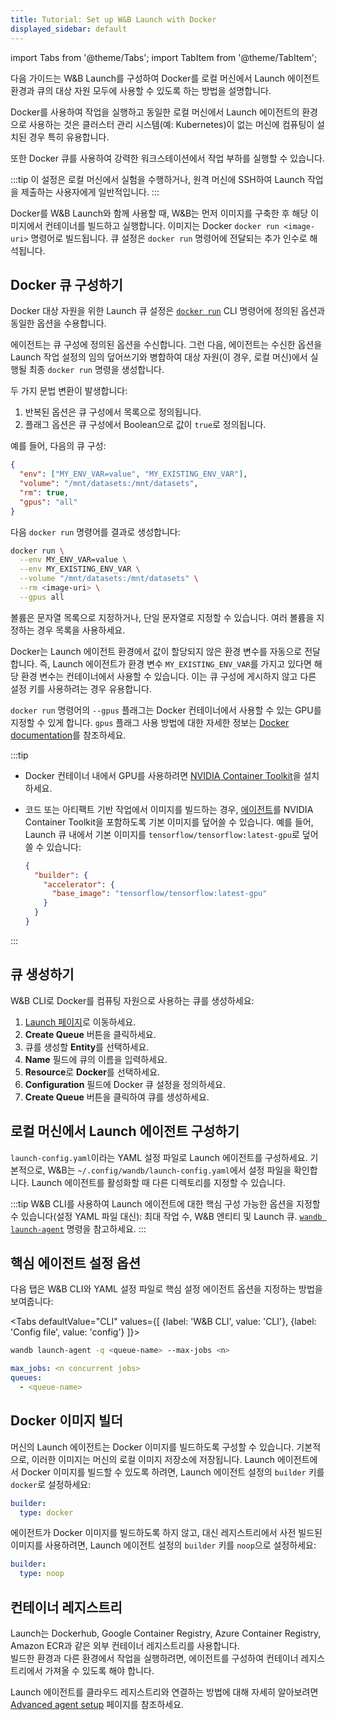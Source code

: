 ```yaml
---
title: Tutorial: Set up W&B Launch with Docker
displayed_sidebar: default
---
```

import Tabs from '@theme/Tabs';
import TabItem from '@theme/TabItem';

다음 가이드는 W&B Launch를 구성하여 Docker를 로컬 머신에서 Launch 에이전트 환경과 큐의 대상 자원 모두에 사용할 수 있도록 하는 방법을 설명합니다.

Docker를 사용하여 작업을 실행하고 동일한 로컬 머신에서 Launch 에이전트의 환경으로 사용하는 것은 클러스터 관리 시스템(예: Kubernetes)이 없는 머신에 컴퓨팅이 설치된 경우 특히 유용합니다.

또한 Docker 큐를 사용하여 강력한 워크스테이션에서 작업 부하를 실행할 수 있습니다.

:::tip
이 설정은 로컬 머신에서 실험을 수행하거나, 원격 머신에 SSH하여 Launch 작업을 제출하는 사용자에게 일반적입니다.
:::

Docker를 W&B Launch와 함께 사용할 때, W&B는 먼저 이미지를 구축한 후 해당 이미지에서 컨테이너를 빌드하고 실행합니다. 이미지는 Docker `docker run <image-uri>` 명령어로 빌드됩니다. 큐 설정은 `docker run` 명령어에 전달되는 추가 인수로 해석됩니다.

## Docker 큐 구성하기

Docker 대상 자원을 위한 Launch 큐 설정은 [`docker run`](../../ref/cli/wandb-docker-run.md) CLI 명령어에 정의된 옵션과 동일한 옵션을 수용합니다.

에이전트는 큐 구성에 정의된 옵션을 수신합니다. 그런 다음, 에이전트는 수신한 옵션을 Launch 작업 설정의 임의 덮어쓰기와 병합하여 대상 자원(이 경우, 로컬 머신)에서 실행될 최종 `docker run` 명령을 생성합니다.

두 가지 문법 변환이 발생합니다:

1. 반복된 옵션은 큐 구성에서 목록으로 정의됩니다.
2. 플래그 옵션은 큐 구성에서 Boolean으로 값이 `true`로 정의됩니다.

예를 들어, 다음의 큐 구성:

```json
{
  "env": ["MY_ENV_VAR=value", "MY_EXISTING_ENV_VAR"],
  "volume": "/mnt/datasets:/mnt/datasets",
  "rm": true,
  "gpus": "all"
}
```

다음 `docker run` 명령어를 결과로 생성합니다:

```bash
docker run \
  --env MY_ENV_VAR=value \
  --env MY_EXISTING_ENV_VAR \
  --volume "/mnt/datasets:/mnt/datasets" \
  --rm <image-uri> \
  --gpus all
```

볼륨은 문자열 목록으로 지정하거나, 단일 문자열로 지정할 수 있습니다. 여러 볼륨을 지정하는 경우 목록을 사용하세요.

Docker는 Launch 에이전트 환경에서 값이 할당되지 않은 환경 변수를 자동으로 전달합니다. 즉, Launch 에이전트가 환경 변수 `MY_EXISTING_ENV_VAR`를 가지고 있다면 해당 환경 변수는 컨테이너에서 사용할 수 있습니다. 이는 큐 구성에 게시하지 않고 다른 설정 키를 사용하려는 경우 유용합니다.

`docker run` 명령어의 `--gpus` 플래그는 Docker 컨테이너에서 사용할 수 있는 GPU를 지정할 수 있게 합니다. `gpus` 플래그 사용 방법에 대한 자세한 정보는 [Docker documentation](https://docs.docker.com/config/containers/resource_constraints/#gpu)를 참조하세요.

:::tip
* Docker 컨테이너 내에서 GPU를 사용하려면 [NVIDIA Container Toolkit](https://docs.nvidia.com/datacenter/cloud-native/container-toolkit/install-guide.html#docker)을 설치하세요.
* 코드 또는 아티팩트 기반 작업에서 이미지를 빌드하는 경우, [에이전트](#configure-a-launch-agent-on-a-local-machine)를 NVIDIA Container Toolkit을 포함하도록 기본 이미지를 덮어쓸 수 있습니다.
  예를 들어, Launch 큐 내에서 기본 이미지를 `tensorflow/tensorflow:latest-gpu`로 덮어쓸 수 있습니다:

  ```json
  {
    "builder": {
      "accelerator": {
        "base_image": "tensorflow/tensorflow:latest-gpu"
      }
    }
  }
  ```
:::

## 큐 생성하기

W&B CLI로 Docker를 컴퓨팅 자원으로 사용하는 큐를 생성하세요:

1. [Launch 페이지](https://wandb.ai/launch)로 이동하세요.
2. **Create Queue** 버튼을 클릭하세요.
3. 큐를 생성할 **Entity**를 선택하세요.
4. **Name** 필드에 큐의 이름을 입력하세요.
5. **Resource**로 **Docker**를 선택하세요.
6. **Configuration** 필드에 Docker 큐 설정을 정의하세요.
7. **Create Queue** 버튼을 클릭하여 큐를 생성하세요.

## 로컬 머신에서 Launch 에이전트 구성하기

`launch-config.yaml`이라는 YAML 설정 파일로 Launch 에이전트를 구성하세요. 기본적으로, W&B는 `~/.config/wandb/launch-config.yaml`에서 설정 파일을 확인합니다. Launch 에이전트를 활성화할 때 다른 디렉토리를 지정할 수 있습니다.

:::tip
W&B CLI를 사용하여 Launch 에이전트에 대한 핵심 구성 가능한 옵션을 지정할 수 있습니다(설정 YAML 파일 대신): 최대 작업 수, W&B 엔티티 및 Launch 큐. [`wandb launch-agent`](../../ref/cli/wandb-launch-agent.md) 명령을 참고하세요.
:::

## 핵심 에이전트 설정 옵션

다음 탭은 W&B CLI와 YAML 설정 파일로 핵심 설정 에이전트 옵션을 지정하는 방법을 보여줍니다:

<Tabs
defaultValue="CLI"
values={[
{label: 'W&B CLI', value: 'CLI'},
{label: 'Config file', value: 'config'}
]}>
<TabItem value="CLI">

```bash
wandb launch-agent -q <queue-name> --max-jobs <n>
```

  </TabItem>
  <TabItem value="config">

```yaml title="launch-config.yaml"
max_jobs: <n concurrent jobs>
queues:
  - <queue-name>
```

  </TabItem>
</Tabs>

## Docker 이미지 빌더

머신의 Launch 에이전트는 Docker 이미지를 빌드하도록 구성할 수 있습니다. 기본적으로, 이러한 이미지는 머신의 로컬 이미지 저장소에 저장됩니다. Launch 에이전트에서 Docker 이미지를 빌드할 수 있도록 하려면, Launch 에이전트 설정의 `builder` 키를 `docker`로 설정하세요:

```yaml title="launch-config.yaml"
builder:
  type: docker
```

에이전트가 Docker 이미지를 빌드하도록 하지 않고, 대신 레지스트리에서 사전 빌드된 이미지를 사용하려면, Launch 에이전트 설정의 `builder` 키를 `noop`으로 설정하세요:

```yaml title="launch-config.yaml"
builder:
  type: noop
```

## 컨테이너 레지스트리

Launch는 Dockerhub, Google Container Registry, Azure Container Registry, Amazon ECR과 같은 외부 컨테이너 레지스트리를 사용합니다.  
빌드한 환경과 다른 환경에서 작업을 실행하려면, 에이전트를 구성하여 컨테이너 레지스트리에서 가져올 수 있도록 해야 합니다.

Launch 에이전트를 클라우드 레지스트리와 연결하는 방법에 대해 자세히 알아보려면 [Advanced agent setup](./setup-agent-advanced.md#agent-configuration) 페이지를 참조하세요.